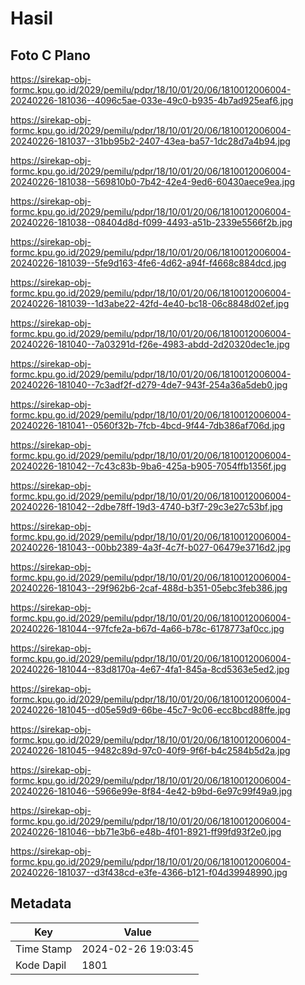 # Hasil

## Foto C Plano

https://sirekap-obj-formc.kpu.go.id/2029/pemilu/pdpr/18/10/01/20/06/1810012006004-20240226-181036--4096c5ae-033e-49c0-b935-4b7ad925eaf6.jpg

https://sirekap-obj-formc.kpu.go.id/2029/pemilu/pdpr/18/10/01/20/06/1810012006004-20240226-181037--31bb95b2-2407-43ea-ba57-1dc28d7a4b94.jpg

https://sirekap-obj-formc.kpu.go.id/2029/pemilu/pdpr/18/10/01/20/06/1810012006004-20240226-181038--569810b0-7b42-42e4-9ed6-60430aece9ea.jpg

https://sirekap-obj-formc.kpu.go.id/2029/pemilu/pdpr/18/10/01/20/06/1810012006004-20240226-181038--08404d8d-f099-4493-a51b-2339e5566f2b.jpg

https://sirekap-obj-formc.kpu.go.id/2029/pemilu/pdpr/18/10/01/20/06/1810012006004-20240226-181039--5fe9d163-4fe6-4d62-a94f-f4668c884dcd.jpg

https://sirekap-obj-formc.kpu.go.id/2029/pemilu/pdpr/18/10/01/20/06/1810012006004-20240226-181039--1d3abe22-42fd-4e40-bc18-06c8848d02ef.jpg

https://sirekap-obj-formc.kpu.go.id/2029/pemilu/pdpr/18/10/01/20/06/1810012006004-20240226-181040--7a03291d-f26e-4983-abdd-2d20320dec1e.jpg

https://sirekap-obj-formc.kpu.go.id/2029/pemilu/pdpr/18/10/01/20/06/1810012006004-20240226-181040--7c3adf2f-d279-4de7-943f-254a36a5deb0.jpg

https://sirekap-obj-formc.kpu.go.id/2029/pemilu/pdpr/18/10/01/20/06/1810012006004-20240226-181041--0560f32b-7fcb-4bcd-9f44-7db386af706d.jpg

https://sirekap-obj-formc.kpu.go.id/2029/pemilu/pdpr/18/10/01/20/06/1810012006004-20240226-181042--7c43c83b-9ba6-425a-b905-7054ffb1356f.jpg

https://sirekap-obj-formc.kpu.go.id/2029/pemilu/pdpr/18/10/01/20/06/1810012006004-20240226-181042--2dbe78ff-19d3-4740-b3f7-29c3e27c53bf.jpg

https://sirekap-obj-formc.kpu.go.id/2029/pemilu/pdpr/18/10/01/20/06/1810012006004-20240226-181043--00bb2389-4a3f-4c7f-b027-06479e3716d2.jpg

https://sirekap-obj-formc.kpu.go.id/2029/pemilu/pdpr/18/10/01/20/06/1810012006004-20240226-181043--29f962b6-2caf-488d-b351-05ebc3feb386.jpg

https://sirekap-obj-formc.kpu.go.id/2029/pemilu/pdpr/18/10/01/20/06/1810012006004-20240226-181044--97fcfe2a-b67d-4a66-b78c-6178773af0cc.jpg

https://sirekap-obj-formc.kpu.go.id/2029/pemilu/pdpr/18/10/01/20/06/1810012006004-20240226-181044--83d8170a-4e67-4fa1-845a-8cd5363e5ed2.jpg

https://sirekap-obj-formc.kpu.go.id/2029/pemilu/pdpr/18/10/01/20/06/1810012006004-20240226-181045--d05e59d9-66be-45c7-9c06-ecc8bcd88ffe.jpg

https://sirekap-obj-formc.kpu.go.id/2029/pemilu/pdpr/18/10/01/20/06/1810012006004-20240226-181045--9482c89d-97c0-40f9-9f6f-b4c2584b5d2a.jpg

https://sirekap-obj-formc.kpu.go.id/2029/pemilu/pdpr/18/10/01/20/06/1810012006004-20240226-181046--5966e99e-8f84-4e42-b9bd-6e97c99f49a9.jpg

https://sirekap-obj-formc.kpu.go.id/2029/pemilu/pdpr/18/10/01/20/06/1810012006004-20240226-181046--bb71e3b6-e48b-4f01-8921-ff99fd93f2e0.jpg

https://sirekap-obj-formc.kpu.go.id/2029/pemilu/pdpr/18/10/01/20/06/1810012006004-20240226-181037--d3f438cd-e3fe-4366-b121-f04d39948990.jpg


## Metadata

| Key        | Value               |
| ---------- | ------------------- |
| Time Stamp | 2024-02-26 19:03:45 |
| Kode Dapil | 1801                |




